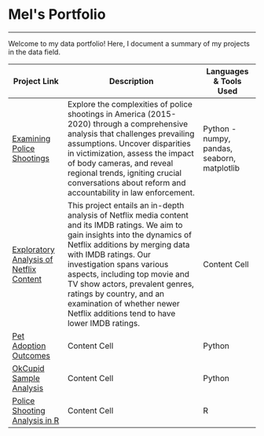 # Mel's Portfolio
---
Welcome to my data portfolio! Here, I document a summary of my projects in the data field.



| Project Link  | Description           | Languages & Tools Used    |
| ------------- | ------------- | -------- | 
| [Examining Police Shootings](https://github.com/Melo21/police_shootings/blob/master/Investigating%20Police%20Violence.ipynb) | Explore the complexities of police shootings in America (2015-2020) through a comprehensive analysis that challenges prevailing assumptions. Uncover disparities in victimization, assess the impact of body cameras, and reveal regional trends, igniting crucial conversations about reform and accountability in law enforcement. | Python - numpy, pandas, seaborn, matplotlib  |
| [Exploratory Analysis of Netflix Content](https://github.com/Melo21/Netflix_Imdb/blob/master/Netflix%20-%20exploratory%20analysis.ipynb) | This project entails an in-depth analysis of Netflix media content and its IMDB ratings. We aim to gain insights into the dynamics of Netflix additions by merging data with IMDB ratings. Our investigation spans various aspects, including top movie and TV show actors, prevalent genres, ratings by country, and an examination of whether newer Netflix additions tend to have lower IMDB ratings. | Content Cell  |
| [Pet Adoption Outcomes](https://github.com/Melo21/ShelterOutcomes/blob/master/Pet%20Adoption%20Rates.ipynb) | Content Cell  | Python  |
| [OkCupid Sample Analysis](https://github.com/Melo21/OkCupidProject/blob/master/OkCupid%20Study.ipynb) | Content Cell  | Python  |
| [Police Shooting Analysis in R](https://github.com/Melo21/PoliceShootingsR) | Content Cell  | R |


